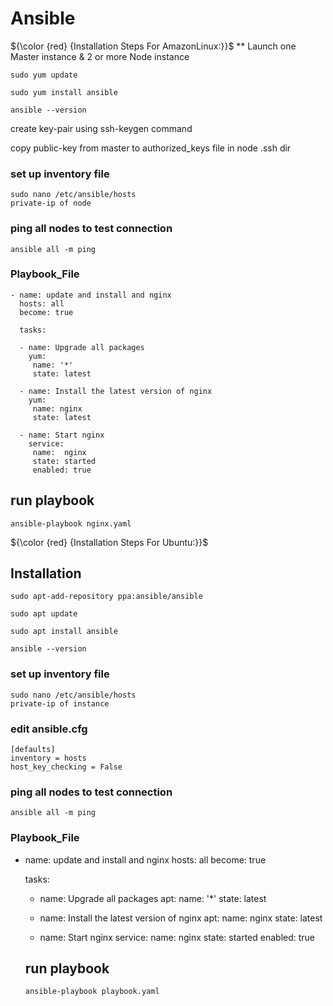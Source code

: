 # Ansible
${\color {red} {Installation  Steps  For  AmazonLinux:}}$
** Launch one Master instance & 2 or more Node instance
````
sudo yum update
````
````
sudo yum install ansible
````
````
ansible --version
````
create key-pair using ssh-keygen command

copy public-key from master to authorized_keys file in node .ssh dir
### set up inventory file
````
sudo nano /etc/ansible/hosts
private-ip of node
````
### ping all nodes to test connection
````
ansible all -m ping
````
### Playbook_File
````
- name: update and install and nginx
  hosts: all
  become: true

  tasks:
   
  - name: Upgrade all packages
    yum:
     name: '*'
     state: latest
      
  - name: Install the latest version of nginx
    yum:
     name: nginx
     state: latest
      
  - name: Start nginx
    service:
     name:  nginx
     state: started
     enabled: true
````
## run playbook
````
ansible-playbook nginx.yaml
````
${\color {red} {Installation  Steps  For  Ubuntu:}}$
## Installation
````
sudo apt-add-repository ppa:ansible/ansible
````
````
sudo apt update
````
````
sudo apt install ansible
````
````
ansible --version
````
### set up inventory file
````
sudo nano /etc/ansible/hosts
private-ip of instance
````
### edit ansible.cfg
````
[defaults]
inventory = hosts
host_key_checking = False
````
### ping all nodes to test connection
````
ansible all -m ping
````
### Playbook_File
- name: update and install and nginx
  hosts: all
  become: true

  tasks:
   
  - name: Upgrade all packages
    apt:
     name: '*'
     state: latest
      
  - name: Install the latest version of nginx
    apt:
     name: nginx
     state: latest
      
  - name: Start nginx
    service:
     name:  nginx
     state: started
     enabled: true

  ## run playbook
  ````
  ansible-playbook playbook.yaml
  ````

